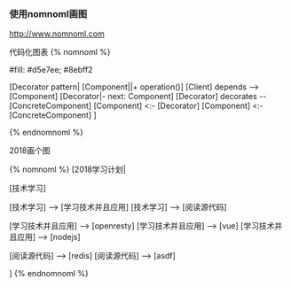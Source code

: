 ### 使用nomnoml画图
http://www.nomnoml.com

代码化图表
{% nomnoml %}

#fill: #d5e7ee; #8ebff2

[<frame>Decorator pattern|
  [<abstract>Component||+ operation()]
  [Client] depends --> [Component]
  [Decorator|- next: Component]
  [Decorator] decorates -- [ConcreteComponent]
  [Component] <:- [Decorator]
  [Component] <:- [ConcreteComponent]
]  

{% endnomnoml %}

2018画个图

{% nomnoml %}
[<frame>2018学习计划|

  [技术学习]

  [技术学习] --> [学习技术并且应用]
  [技术学习] --> [阅读源代码]

  [学习技术并且应用] --> [openresty]
  [学习技术并且应用] --> [vue]
  [学习技术并且应用] --> [nodejs]


  [阅读源代码] --> [redis]
  [阅读源代码] --> [asdf]


]
{% endnomnoml %}